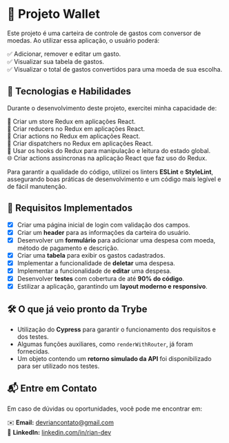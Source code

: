 # 💼 Projeto Wallet  

Este projeto é uma carteira de controle de gastos com conversor de moedas. Ao utilizar essa aplicação, o usuário poderá:  

✅ Adicionar, remover e editar um gasto.  
✅ Visualizar sua tabela de gastos.  
✅ Visualizar o total de gastos convertidos para uma moeda de sua escolha.  

## 🚀 Tecnologias e Habilidades  

Durante o desenvolvimento deste projeto, exercitei minha capacidade de:  

🔄 Criar um store Redux em aplicações React.  
🔄 Criar reducers no Redux em aplicações React.  
🔄 Criar actions no Redux em aplicações React.  
🔄 Criar dispatchers no Redux em aplicações React.  
🎣 Usar os hooks do Redux para manipulação e leitura do estado global.  
🌐 Criar actions assíncronas na aplicação React que faz uso do Redux.  

Para garantir a qualidade do código, utilizei os linters **ESLint** e **StyleLint**, assegurando boas práticas de desenvolvimento e um código mais legível e de fácil manutenção.  

## 📌 Requisitos Implementados  

- [x] Criar uma página inicial de login com validação dos campos.  
- [x] Criar um **header** para as informações da carteira do usuário.  
- [x] Desenvolver um **formulário** para adicionar uma despesa com moeda, método de pagamento e descrição.  
- [x] Criar uma **tabela** para exibir os gastos cadastrados.  
- [x] Implementar a funcionalidade de **deletar** uma despesa.  
- [x] Implementar a funcionalidade de **editar** uma despesa.  
- [x] Desenvolver **testes** com cobertura de até **90% do código**.  
- [x] Estilizar a aplicação, garantindo um **layout moderno e responsivo**.  

## 🛠 O que já veio pronto da Trybe  

- Utilização do **Cypress** para garantir o funcionamento dos requisitos e dos testes.  
- Algumas funções auxiliares, como `renderWithRouter`, já foram fornecidas.  
- Um objeto contendo um **retorno simulado da API** foi disponibilizado para ser utilizado nos testes.  

## 📬 Entre em Contato  

Em caso de dúvidas ou oportunidades, você pode me encontrar em:  

✉️ **Email:** [devriancontato@gmail.com](mailto:devriancontato@gmail.com)  
🔗 **LinkedIn:** [linkedin.com/in/rian-dev](https://www.linkedin.com/in/rian-dev/)  
